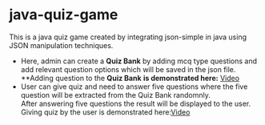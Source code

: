 # java-quiz-game
This is a java quiz game created by integrating json-simple in java using JSON manipulation techniques.   <br />
- Here, admin can create a **Quiz Bank** by adding mcq type questions and add relevant question options which will be saved in the json file. <br />
**Adding question to the **Quiz Bank** **is demonstrated here:** [Video](https://drive.google.com/file/d/1PZWjltPGlndCBux-EIrCT9JG7p9-O9IB/view?usp=sharing) <br />
- User can give quiz and need to answer five questions where the five question will be extracted from the 
Quiz Bank randomnly.  <br /> After answering five questions the result will be displayed to the user.  <br />
Giving quiz by the user is demonstrated here:[Video](https://drive.google.com/file/d/12lr6-wcVhvu9pNZCX567Phqsfw0TByPr/view?usp=sharing) 




